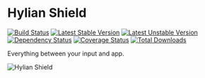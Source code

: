 # Hylian Shield 

[![Build Status](https://travis-ci.org/johmanx10/hylianshield.png?branch=development)](https://travis-ci.org/johmanx10/hylianshield)
[![Latest Stable Version](https://poser.pugx.org/hylianshield/hylianshield/v/stable.png)](https://packagist.org/packages/hylianshield/hylianshield)
[![Latest Unstable Version](https://poser.pugx.org/hylianshield/hylianshield/v/unstable.png)](https://packagist.org/packages/hylianshield/hylianshield)
[![Dependency Status](https://www.versioneye.com/user/projects/52c7eaadec137524070000b5/badge.png)](https://www.versioneye.com/user/projects/52c7eaadec137524070000b5)
[![Coverage Status](https://coveralls.io/repos/johmanx10/hylianshield/badge.png)](https://coveralls.io/r/johmanx10/hylianshield)
[![Total Downloads](https://poser.pugx.org/hylianshield/hylianshield/downloads.png)](https://packagist.org/packages/hylianshield/hylianshield)

Everything between your input and app.

![Hylian Shield](http://goo.gl/1XUYuG)

